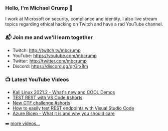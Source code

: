 ### Hello, I'm Michael Crump 👋

I work at Microsoft on security, compliance and identity. I also live stream topics regarding ethical hacking on Twitch and have a rad YouTube channel. 

### 📬 Join me and we'll learn together

- Twitch: http://twitch.tv/mbcrump
- YouTube: https://youtube.com/mbcrump
- Twitter: http://twitter.com/mbcrump
- Discord: https://discord.gg/qrGrx8m

### 📺 Latest YouTube Videos

<!-- YOUTUBE:START -->
- [Kali Linux 2021.2 - What's new and COOL Demos](https://www.youtube.com/watch?v=ozA7Jld13Uw)
- [TEST REST with VS Code #shorts](https://www.youtube.com/watch?v=zcuWR6QSs6Q)
- [New CTF challenge #shorts](https://www.youtube.com/watch?v=7ttCfEhAsNE)
- [How to easily test REST endpoints with Visual Studio Code](https://www.youtube.com/watch?v=LmfdPsq4IVs)
- [Azure Bicep - What it is and why you should care](https://www.youtube.com/watch?v=MYVMmXFV478)
<!-- YOUTUBE:END -->

➡️ [more videos...](https://youtube.com/mbcrump)


